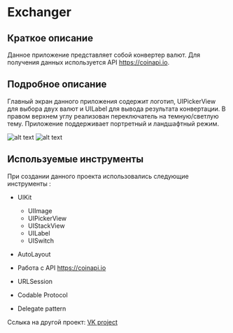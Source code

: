# Exchanger

## Краткое описание
Данное приложение представляет собой конвертер валют. Для получения данных используется API https://coinapi.io.

## Подробное описание

Главный экран данного приложения содержит логотип, UIPickerView для выбора двух валют и UILabel для вывода результата
конвертации. В правом верхнем углу реализован переключатель на темную/светлую тему. Приложение поддерживает портретный и 
ландшафтный режим.

![alt text](https://sun9-53.userapi.com/OKacta9TvKjFPFhNVsM1h2nWOP_nZIhCI4xTpw/1pKntT_611c.jpg)
![alt text](https://sun1-92.userapi.com/Bn44WJNc_5oAgLNc-PiZR6r7E_itA2n9d0240A/PLIn8_sfC5c.jpg)

## Используемые инструменты

При создании данного проекта использовались следующие инструменты :

- UIKit
  + UIImage
  + UIPickerView
  + UIStackView
  + UILabel
  + UISwitch

- AutoLayout
- Работа с API https://coinapi.io
- URLSession
- Codable Protocol
- Delegate pattern


Сслыка на другой проект: [VK project](https://github.com/Arrankar/VK)
